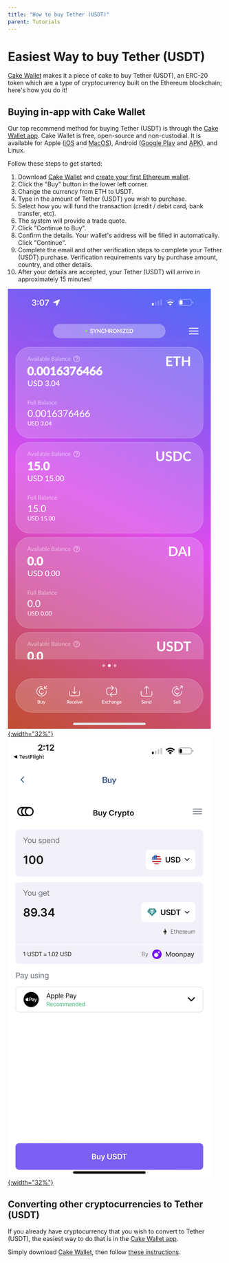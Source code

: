 ```yaml
---
title: "How to buy Tether (USDT)"
parent: Tutorials
---
```


# Easiest Way to buy Tether (USDT)

[Cake Wallet](https://cakewallet.com) makes it a piece of cake to buy Tether (USDT), an ERC-20 token which are a type of cryptocurrency built on the Ethereum blockchain; here's how you do it!

## Buying in-app with Cake Wallet

Our top recommend method for buying Tether (USDT) is through the [Cake Wallet app](https://cakewallet.com). Cake Wallet is free, open-source and non-custodial. It is available for Apple ([iOS](https://apps.apple.com/us/app/cake-wallet-for-xmr-monero/id1334702542) and [MacOS](https://apps.apple.com/us/app/cake-wallet-for-xmr-monero/id1334702542)), Android ([Google Play](https://play.google.com/store/apps/details?id=com.cakewallet.cake_wallet) and [APK](https://github.com/cake-tech/cake_wallet/releases)), and Linux.

Follow these steps to get started:

1. Download [Cake Wallet](https://cakewallet.com) and [create your first Ethereum wallet](https://guides.cakewallet.com/docs/basic-features/create-first-wallet/).
2. Click the "Buy" button in the lower left corner.
3. Change the currency from ETH to USDT.
4. Type in the amount of Tether (USDT) you wish to purchase.
5. Select how you will fund the transaction (credit / debit card, bank transfer, etc).
6. The system will provide a trade quote.
7. Click "Continue to Buy".
8. Confirm the details. Your wallet's address will be filled in automatically. Click "Continue".
9. Complete the email and other verification steps to complete your Tether (USDT) purchase. Verification requirements vary by purchase amount, country, and other details.
10. After your details are accepted, your Tether (USDT) will arrive in approximately 15 minutes!

[![Cake Wallet ETH home screen](/images/ETH_MainScreen.PNG){:width="32%"}](/images/ETH_MainScreen.PNG)
[![Buy USDT screen](/images/USDT_BuyScreen.PNG){:width="32%"}](/images/USDT_BuyScreen.PNG)

## Converting other cryptocurrencies to Tether (USDT)

If you already have cryptocurrency that you wish to convert to Tether (USDT), the easiest way to do that is in the [Cake Wallet app](https://cakewallet.com).

Simply download [Cake Wallet](https://cakewallet.com), then follow [these instructions](https://guides.cakewallet.com/docs/basic-features/exchange/).
